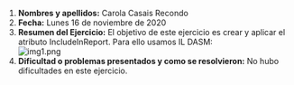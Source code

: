 1. **Nombres y apellidos:** Carola Casais Recondo
2. **Fecha:** Lunes 16 de noviembre de 2020
3. **Resumen del Ejercicio:**  El objetivo de este ejercicio es crear y aplicar el atributo IncludeInReport. Para ello usamos IL DASM:    
![img1.png](imagen1)
4. **Dificultad o problemas presentados y como se resolvieron:** No hubo dificultades en este ejercicio.
